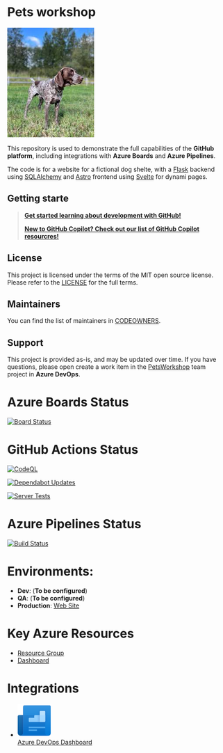 # Pets workshop

![The Pets Workshop Mascot](/images/The%20Pets%20Workshop%20Mascot.png)

This repository is used to demonstrate the full capabilities of the **GitHub platform**, including integrations with **Azure Boards** and **Azure Pipelines**. 

The code is for a website for a fictional dog shelte, with a [Flask](https://flask.palletsprojects.com/en/stable/) backend using [SQLAlchemy](https://www.sqlalchemy.org/) and [Astro](https://astro.build/) frontend using [Svelte](https://svelte.dev/) for dynami pages.

## Getting starte

> **[Get started learning about development with GitHub!](./content/README.md)**
> 
> **[New to GitHub Copilot? Check out our list of GitHub Copilot resourcres!](./content/GitHub-Copilot-Resources.md)**

## License 

This project is licensed under the terms of the MIT open source license. Please refer to the [LICENSE](./LICENSE) for the full terms.

## Maintainers 

You can find the list of maintainers in [CODEOWNERS](./.github/CODEOWNERS).

## Support

This project is provided as-is, and may be updated over time. If you have questions, please open create a work item in the [PetsWorkshop](https://dev.azure.com/PUnlimited/PetsWorkshop/_dashboards/dashboard/346a7268-ee7c-42e0-9beb-8000c9259df4) team project in **Azure DevOps**.

# Azure Boards Status 

[![Board Status](https://dev.azure.com/PUnlimited/915ef36c-5c6d-47d3-a3af-c7570cefb4b9/f71d58d2-562e-4943-ac2f-10cf5c90caf7/_apis/work/boardbadge/d55d864f-57ca-474c-88a0-bc9eacf0cccb)](https://dev.azure.com/PUnlimited/915ef36c-5c6d-47d3-a3af-c7570cefb4b9/_boards/board/t/f71d58d2-562e-4943-ac2f-10cf5c90caf7/Stories/)

# GitHub Actions Status 
[![CodeQL](https://github.com/devrellabs/pets-workshop/actions/workflows/github-code-scanning/codeql/badge.svg)](https://github.com/devrellabs/pets-workshop/actions/workflows/github-code-scanning/codeql)

[![Dependabot Updates](https://github.com/devrellabs/pets-workshop/actions/workflows/dependabot/dependabot-updates/badge.svg)](https://github.com/devrellabs/pets-workshop/actions/workflows/dependabot/dependabot-updates)

[![Server Tests](https://github.com/devrellabs/pets-workshop/actions/workflows/server-test.yml/badge.svg)](https://github.com/devrellabs/pets-workshop/actions/workflows/server-test.yml)

# Azure Pipelines Status 
[![Build Status](https://dev.azure.com/PUnlimited/PetsWorkshop/_apis/build/status%2FServer%20Tests?branchName=main)](https://dev.azure.com/PUnlimited/PetsWorkshop/_build/latest?definitionId=10&branchName=main)

# Environments:
 - **Dev**: (**To be configured**)
 - **QA**: (**To be configured**)
 - **Production**: [Web Site](https://client.braveforest-9b03311d.westus.azurecontainerapps.io/)

# Key Azure Resources
- [Resource Group](https://portal.azure.com/#@daveburnisonyahoo.onmicrosoft.com/resource/subscriptions/9078e9ae-b0c7-4eb8-8054-e9bf5e1875ad/resourceGroups/rg-Production/overview)
- [Dashboard](https://portal.azure.com/#@daveburnisonyahoo.onmicrosoft.com/dashboard/arm/subscriptions/9078e9ae-b0c7-4eb8-8054-e9bf5e1875ad/resourcegroups/rg-production/providers/microsoft.portal/dashboards/dash-wgry4yau64yb6)

# Integrations 

- [![Azure DevOps Dashboard](/images/azure_devops_dashboard_icon.png)<br/>Azure DevOps Dashboard](https://dev.azure.com/PUnlimited/PetsWorkshop/_dashboards/dashboard/346a7268-ee7c-42e0-9beb-8000c9259df4)

